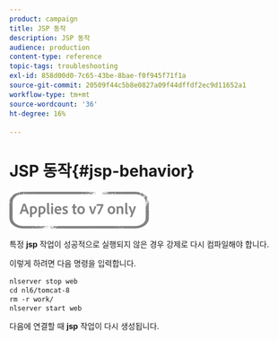 ```yaml
---
product: campaign
title: JSP 동작
description: JSP 동작
audience: production
content-type: reference
topic-tags: troubleshooting
exl-id: 858d00d0-7c65-43be-8bae-f0f945f71f1a
source-git-commit: 20509f44c5b8e0827a09f44dffdf2ec9d11652a1
workflow-type: tm+mt
source-wordcount: '36'
ht-degree: 16%

---
```


# JSP 동작{#jsp-behavior}

![](../../assets/v7-only.svg)

특정 **jsp** 작업이 성공적으로 실행되지 않은 경우 강제로 다시 컴파일해야 합니다.

이렇게 하려면 다음 명령을 입력합니다.

```
nlserver stop web
cd nl6/tomcat-8
rm -r work/
nlserver start web
```

다음에 연결할 때 **jsp** 작업이 다시 생성됩니다.
